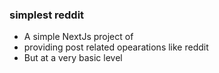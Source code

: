 ### simplest reddit
- A simple NextJs project of
- providing post related opearations like reddit
- But at a very basic level